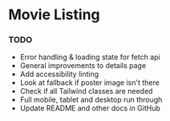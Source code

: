 # Movie Listing

### TODO
- Error handling & loading state for fetch api
- General improvements to details page
- Add accessibility linting
- Look at fallback if poster image isn't there
- Check if all Tailwind classes are needed
- Full mobile, tablet and desktop run through
- Update README and other docs in GitHub